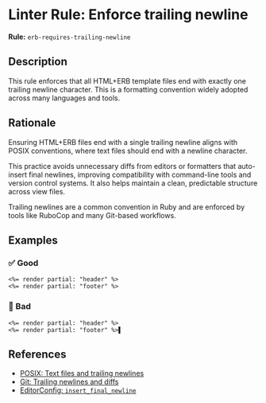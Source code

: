 # Linter Rule: Enforce trailing newline

**Rule:** `erb-requires-trailing-newline`

## Description

This rule enforces that all HTML+ERB template files end with exactly one trailing newline character. This is a formatting convention widely adopted across many languages and tools.

## Rationale

Ensuring HTML+ERB files end with a single trailing newline aligns with POSIX conventions, where text files should end with a newline character.

This practice avoids unnecessary diffs from editors or formatters that auto-insert final newlines, improving compatibility with command-line tools and version control systems. It also helps maintain a clean, predictable structure across view files.

Trailing newlines are a common convention in Ruby and are enforced by tools like RuboCop and many Git-based workflows.

## Examples

### ✅ Good

```
<%= render partial: "header" %>
<%= render partial: "footer" %>
```

### 🚫 Bad

```erb
<%= render partial: "header" %>
<%= render partial: "footer" %>▌
```

## References

- [POSIX: Text files and trailing newlines](https://pubs.opengroup.org/onlinepubs/9699919799/basedefs/V1_chap03.html#tag_03_206)
- [Git: Trailing newlines and diffs](https://git-scm.com/docs/git-diff#_generating_patches_with_p)
- [EditorConfig: `insert_final_newline`](https://github.com/editorconfig/editorconfig/wiki/EditorConfig-Properties#insert_final_newline)
